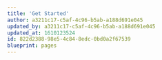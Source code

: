 ```yaml
---
title: 'Get Started'
author: a3211c17-c5af-4c96-b5ab-a188d691e045
updated_by: a3211c17-c5af-4c96-b5ab-a188d691e045
updated_at: 1610123524
id: 822d2388-98e5-4c84-8edc-0bd0a2f67539
blueprint: pages
---
```

